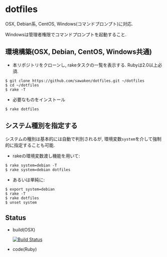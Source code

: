 # dotfiles

OSX, Debian系, CentOS, Windows(コマンドプロンプト)に対応.

Windowsは管理者権限でコマンドプロンプトを起動すること.

## 環境構築(OSX, Debian, CentOS, Windows共通)

* 本リポジトリをクローンし, rakeタスクの一覧を表示する. Rubyは2.0以上必須.
```
$ git clone https://github.com/sawaken/dotfiles.git ~/dotfiles
$ cd ~/dotfiles
$ rake -T
```

* 必要なものをインストール
```
$ rake dotfiles
```

## システム種別を指定する
システムの種別は基本的には自動で判別されるが,
環境変数`system`を介して強制的に指定することも可能.

* rakeの環境変数渡し機能を用いて:
```
$ rake system=debian -T
$ rake system=debian dotfiles
```

* あるいは単純に:
```
$ export system=debian
$ rake -T
$ rake dotfiles
$ unset system
```

## Status
* build(OSX)

    [![Build Status](https://travis-ci.com/sawaken/dotfiles.svg?token=46Mp6xrHukCWQqyh951J&branch=master)](https://travis-ci.com/sawaken/dotfiles)

* code(Ruby)
